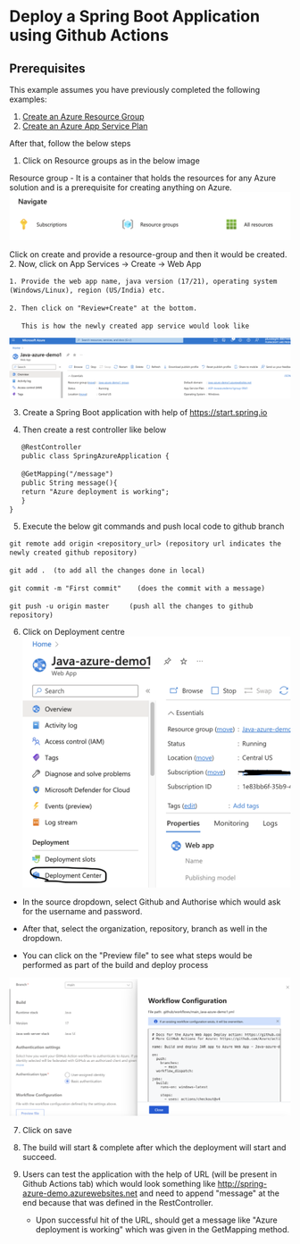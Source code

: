
# Deploy a Spring Boot Application using Github Actions

## Prerequisites

This example assumes you have previously completed the following examples:

1. [Create an Azure Resource Group](../../group/create/README.md)
1. [Create an Azure App Service Plan](../create-plan/README.md)

After that, follow the below steps

1. Click on Resource groups as in the below image

Resource group - It is a container that holds the resources for any Azure solution and is a prerequisite for creating anything on Azure.
![Resource Group](images/ResourceGroup.png)

Click on create and provide a resource-group and then it would be created.
2. Now, click on App Services -> Create -> Web App

    1. Provide the web app name, java version (17/21), operating system (Windows/Linux), region (US/India) etc.

    2. Then click on "Review+Create" at the bottom.

       This is how the newly created app service would look like

![App Service](images/AppService.png)


3. Create a Spring Boot application with help of https://start.spring.io


4. Then create a rest controller like below

```
   @RestController
   public class SpringAzureApplication {

   @GetMapping("/message")
   public String message(){
   return "Azure deployment is working";
   }
}
```
5. Execute the below git commands and push local code to github branch
```
git remote add origin <repository_url> (repository url indicates the newly created github repository)

git add .  (to add all the changes done in local)

git commit -m "First commit"    (does the commit with a message)

git push -u origin master     (push all the changes to github repository)
```
6. Click on Deployment centre
   ![Deployment Centre](images/DeploymentCentre.png)


- In the source dropdown, select Github and Authorise which would ask for the username and password.

- After that, select the organization, repository, branch as well in the dropdown.

- You can click on the "Preview file" to see what steps would be performed as part of the build and deploy process

![Preview File](images/PreviewFile.png)

7. Click on save


8. The build will start & complete after which the deployment will start and succeed.


9. Users can test the application with the help of URL (will be present in Github Actions tab) which would look something like http://spring-azure-demo.azurewebsites.net and need to append "message" at the end because that was defined in the RestController.

    - Upon successful hit of the URL, should get a message like  "Azure deployment is working" which was given in the GetMapping method. 
